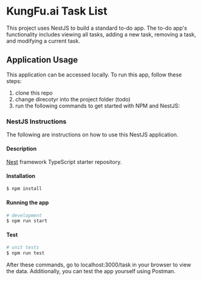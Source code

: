 # KungFu.ai Task List
This project uses NestJS to build a standard to-do app. The to-do app's functionality includes viewing all tasks, adding a new task, removing a task, and modifying a current task.

## Application Usage
This application can be accessed locally. To run this app, follow these steps:

1. clone this repo
2. change direcotyr into the project folder (todo)
3. run the following commands to get started with NPM and NestJS:


### NestJS Instructions
The following are instructions on how to use this NestJS application. 

#### Description
[Nest](https://github.com/nestjs/nest) framework TypeScript starter repository.

#### Installation
```bash
$ npm install
```

#### Running the app
```bash
# development
$ npm run start
```

#### Test
```bash
# unit tests
$ npm run test
```

After these commands, go to localhost:3000/task in your browser to view the data. Additionally, you can test the app yourself using Postman.
